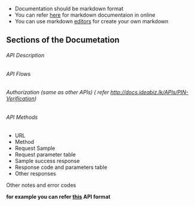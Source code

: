 
* Documentation should be markdown format
* You can refer [here](https://guides.github.com/features/mastering-markdown/) for markdown documentaion in online
* You can use markdown [editors](http://dillinger.io/) for create your own markdown
 
## Sections of the Documetation 
###### API Description
###### API Flows
###### Authorization (same as other APIs) ( refer http://docs.ideabiz.lk/APIs/PIN-Verification)
###### API Methods
* URL
* Method
* Request Sample
* Request parameter table
* Sample success response
* Response code and parameters table
* Other responses


Other notes and error codes
 


 **for example you can refer [this](http://docs.ideabiz.lk/APIs/Governance_API) API format**